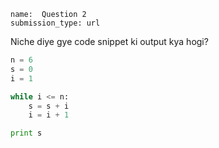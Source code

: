 ```ngMeta
name:  Question 2 
submission_type: url
```

Niche diye gye code snippet ki output kya hogi?


```python
n = 6
s = 0
i = 1

while i <= n:
    s = s + i
    i = i + 1

print s
 ```




